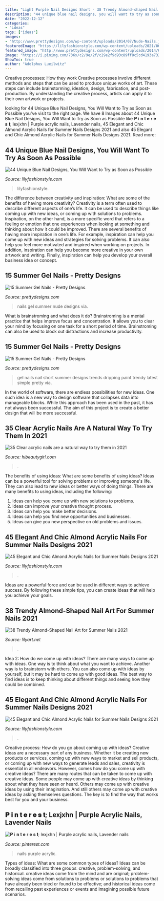 ```yaml
---
title: "Light Purple Nail Designs Short - 38 Trendy Almond-shaped Nail Art For Summer Nails 2021"
description: "44 unique blue nail designs, you will want to try as soon as possible"
date: "2022-12-12"
categories:
- "ideas"
tags: ["ideas"]
images:
- "http://www.prettydesigns.com/wp-content/uploads/2014/07/Nude-Nails.jpg"
featuredImage: "https://lilyfashionstyle.com/wp-content/uploads/2021/06/43-1-768x1152.jpg"
featured_image: "http://www.prettydesigns.com/wp-content/uploads/2014/07/Dripping-Paint-Gel-Nails.jpg"
image: "https://i.pinimg.com/736x/c2/9e/2f/c29e2f9d93c89ff8c5cd4193a73285dd.jpg"
ShowToc: true
author: "Adolphus Lueilwitz"
---
```



Creative processes: How they work
Creative processes involve different methods and steps that can be used to produce unique works of art. These steps can include brainstorming, ideation, design, fabrication, and post-production. By understanding the creative process, artists can apply it to their own artwork or projects.

	

		
looking for 44 Unique Blue Nail Designs, You Will Want to Try as Soon as Possible you've visit to the right page. We have 8 Images about 44 Unique Blue Nail Designs, You Will Want to Try as Soon as Possible like 𝐏 𝐢 𝐧 𝐭 𝐞 𝐫 𝐞 𝐬 𝐭; lexjxhn | Purple acrylic nails, Lavender nails, 45 Elegant and Chic Almond Acrylic Nails for Summer Nails Designs 2021 and also 45 Elegant and Chic Almond Acrylic Nails for Summer Nails Designs 2021. Read more:
		
    
## 44 Unique Blue Nail Designs, You Will Want To Try As Soon As Possible

<img loading=lazy src="https://lilyfashionstyle.com/wp-content/uploads/2020/02/25-18.jpg" onerror="this.onerror=null;this.src='https://tse4.mm.bing.net/th?id=OIP.LvaSOdY5VuCEF0YUP3OSWQHaKx&amp;pid=15.1';" alt="44 Unique Blue Nail Designs, You Will Want to Try as Soon as Possible">

_Source: lilyfashionstyle.com_

>lilyfashionstyle. 

	

The difference between creativity and inspiration: What are some of the benefits of having more creativity?
Creativity is a term often used to describe different aspects of one’s life. It can be used to describe things like coming up with new ideas, or coming up with solutions to problems. Inspiration, on the other hand, is a more specific word that refers to a feeling or emotion that one experiences when looking at something and thinking about how it could be improved.
There are several benefits of having more inspiration in one’s life. For example, inspiration can help you come up with new ideas and strategies for solving problems. It can also help you feel more motivated and inspired when working on projects. In addition, inspiration can help you become more creative in your own artwork and writing. Finally, inspiration can help you develop your overall business idea or concept.

    
## 15 Summer Gel Nails - Pretty Designs

<img loading=lazy src="http://www.prettydesigns.com/wp-content/uploads/2014/07/Nude-Nails.jpg" onerror="this.onerror=null;this.src='https://tse2.mm.bing.net/th?id=OIP.E8IFG1WMmeLxHAnlbW4GEQHaNF&amp;pid=15.1';" alt="15 Summer Gel Nails - Pretty Designs">

_Source: prettydesigns.com_

>nails gel summer nude designs via. 

	

What is brainstroming and what does it do?
Brainstroming is a mental practice that helps improve focus and concentration. It allows you to clear your mind by focusing on one task for a short period of time. Brainstroming can also be used to block out distractions and increase productivity.

    
## 15 Summer Gel Nails - Pretty Designs

<img loading=lazy src="http://www.prettydesigns.com/wp-content/uploads/2014/07/Dripping-Paint-Gel-Nails.jpg" onerror="this.onerror=null;this.src='https://tse2.mm.bing.net/th?id=OIP.13CTltm6eTpn8s7OwGsdyQHaJ6&amp;pid=15.1';" alt="15 Summer Gel Nails - Pretty Designs">

_Source: prettydesigns.com_

>gel nails nail short summer designs trends dripping paint trendy latest simple pretty via. 

	

In the world of software, there are endless possibilities for new ideas. One such idea is a new way to design software that collapses data into manageable blocks. While this approach has been used in the past, it has not always been successful. The aim of this project is to create a better design that will be more successful.

    
## 35 Clear Acrylic Nails Are A Natural Way To Try Them In 2021

<img loading=lazy src="https://hibeautygirl.com/wp-content/uploads/2021/05/23-6.jpg" onerror="this.onerror=null;this.src='https://tse1.mm.bing.net/th?id=OIP.3RBecf5zCRdqvBO2uo11iAHaLH&amp;pid=15.1';" alt="35 Clear acrylic nails are a natural way to try them in 2021">

_Source: hibeautygirl.com_

>. 

	

The benefits of using ideas: What are some benefits of using ideas?
Ideas can be a powerful tool for solving problems or improving someone's life. They can also lead to new ideas or better ways of doing things. There are many benefits to using ideas, including the following: 
1. Ideas can help you come up with new solutions to problems.
2. Ideas can improve your creative thought process. 
3. Ideas can help you make better decisions. 
4. Ideas can help you find new opportunities and businesses. 
5. Ideas can give you new perspective on old problems and issues.

    
## 45 Elegant And Chic Almond Acrylic Nails For Summer Nails Designs 2021

<img loading=lazy src="https://lilyfashionstyle.com/wp-content/uploads/2021/06/6-2-683x1024.jpg" onerror="this.onerror=null;this.src='https://tse2.mm.bing.net/th?id=OIP.onY8HL9RigecrEsQdbmHuAHaLG&amp;pid=15.1';" alt="45 Elegant and Chic Almond Acrylic Nails for Summer Nails Designs 2021">

_Source: lilyfashionstyle.com_

>. 

	

Ideas are a powerful force and can be used in different ways to achieve success. By following these simple tips, you can create ideas that will help you achieve your goals.

    
## 38 Trendy Almond-Shaped Nail Art For Summer Nails 2021

<img loading=lazy src="https://lilyart.net/wp-content/uploads/2021/06/2-3-768x1152.jpg" onerror="this.onerror=null;this.src='https://tse3.mm.bing.net/th?id=OIP.ayiyv91lDdX9o7MJQI1uWAHaLH&amp;pid=15.1';" alt="38 Trendy Almond-Shaped Nail Art for Summer Nails 2021">

_Source: lilyart.net_

>. 

	

Idea 2: How do we come up with ideas?
There are many ways to come up with ideas. One way is to think about what you want to achieve. Another way is to brainstorm with others. You can also come up with ideas by yourself, but it may be hard to come up with good ideas. The best way to find ideas is to keep thinking about different things and seeing how they could be combined.

    
## 45 Elegant And Chic Almond Acrylic Nails For Summer Nails Designs 2021

<img loading=lazy src="https://lilyfashionstyle.com/wp-content/uploads/2021/06/43-1-768x1152.jpg" onerror="this.onerror=null;this.src='https://tse2.mm.bing.net/th?id=OIP.5WEM70Rap0VUH90ZO7oyCgHaLH&amp;pid=15.1';" alt="45 Elegant and Chic Almond Acrylic Nails for Summer Nails Designs 2021">

_Source: lilyfashionstyle.com_

>. 

	

Creative process: How do you go about coming up with ideas?
Creative ideas are a necessary part of any business. Whether it be creating new products or services, coming up with new ways to market and sell products, or coming up with new ways to generate leads and sales, creativity is essential in all endeavors. However, comes how do you come up with creative ideas? There are many routes that can be taken to come up with creative ideas. Some people may come up with creative ideas by thinking about what they have seen or heard. Others may come up with creative ideas by using their imagination. And still others may come up with creative ideas by asking themselves questions. The key is to find the way that works best for you and your business.

    
## 𝐏 𝐢 𝐧 𝐭 𝐞 𝐫 𝐞 𝐬 𝐭; Lexjxhn | Purple Acrylic Nails, Lavender Nails

<img loading=lazy src="https://i.pinimg.com/736x/c2/9e/2f/c29e2f9d93c89ff8c5cd4193a73285dd.jpg" onerror="this.onerror=null;this.src='https://tse3.mm.bing.net/th?id=OIP.r-NgdeaYvDFM2EXt6ulEKQHaG-&amp;pid=15.1';" alt="𝐏 𝐢 𝐧 𝐭 𝐞 𝐫 𝐞 𝐬 𝐭; lexjxhn | Purple acrylic nails, Lavender nails">

_Source: pinterest.com_

>nails purple acrylic. 

	

Types of ideas: What are some common types of ideas?
Ideas can be broadly classified into three groups: creative, problem-solving, and historical. creative ideas come from the mind and are original; problem-solving ideas come from solutions to problems or solutions to problems that have already been tried or found to be effective; and historical ideas come from recalling past experiences or events and imagining possible future scenarios.

